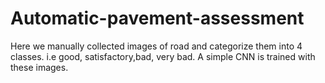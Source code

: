 # Automatic-pavement-assessment
Here we manually collected images of road and categorize them into 4 classes. i.e good, satisfactory,bad, very bad.
A simple CNN is trained with these images. 


